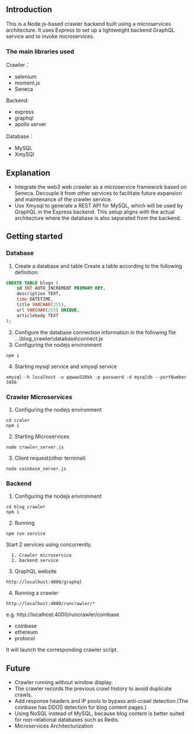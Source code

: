 ## Introduction

This is a Node.js-based crawler backend built using a microservices architecture. It uses Express to set up a lightweight backend GraphQL service and to invoke microservices.
### The main libraries used
Crawler：
- selenium
- moment.js
- Seneca
  
Backend:
- express
- graphql
- apollo server


Database：
- MySQL
- XmySQl

## Explanation
- Integrate the web3 web crawler as a microservice framework based on Seneca. Decouple it from other services to facilitate future expansion and maintenance of the crawler service.
- Use Xmysql to generate a REST API for MySQL, which will be used by GraphQL in the Express backend. This setup aligns with the actual architecture where the database is also separated from the backend.

## Getting started
### Database
1. Create a database and table 
Create a table according to the following definition:
```sql
CREATE TABLE blogs (
    id INT AUTO_INCREMENT PRIMARY KEY,
    description TEXT,
    time DATETIME,
    title VARCHAR(255),
    url VARCHAR(255) UNIQUE,
    articlebody TEXT
);
```
2. Configure the database connection information in the following file
    ...\blog_crawler\database\connect.js
3. Configuring the nodejs environment
```
npm i
```
4. Starting mysql service and xmysql service
```
xmysql -h localhost -u qqwww520kk -p password -d mysqldb --portNumber 3456
```
### Crawler Microservices
1. Configuring the nodejs environment
```
cd craler
npm i
```
2. Starting Microservices
```
node crawler_server.js
```
3. Client request(other terminal)
```
node coinbase_server.js
```

### Backend
1. Configuring the nodejs environment
```
cd blog_crawler
npm i
```
2. Running
```
npm run service
```
Start 2 services using concurrently.
      
      1. Crawler microservice
      2. backend service
   
3. GraphQL website
```
http://localhost:4000/graphql
```
4. Running a crawler
```
http://localhost:4000/runcrawler/*
```
e.g. http://localhost:4000/runcrawler/coinbase
- coinbase
- ethereum
- protocol

It will launch the corresponding crawler script.

## Future
- Crawler running without window display.
- The crawler records the previous crawl history to avoid duplicate crawls.
- Add response headers and IP pools to bypass anti-crawl detection.(The coinbase has DDOS detection for blog content pages.)
- Using NoSQL instead of MySQL, because blog content is better suited for non-relational databases such as Redis.
- Microservices Architecturization
